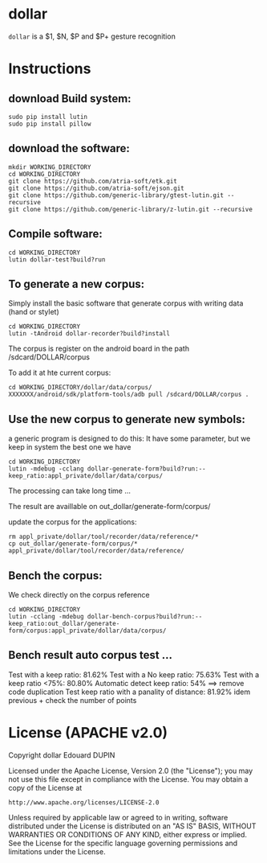 dollar
======

`dollar` is a $1, $N, $P and $P+ gesture recognition

Instructions
============

download Build system:
----------------------

	sudo pip install lutin
	sudo pip install pillow

download the software:
----------------------

	mkdir WORKING_DIRECTORY
	cd WORKING_DIRECTORY
	git clone https://github.com/atria-soft/etk.git
	git clone https://github.com/atria-soft/ejson.git
	git clone https://github.com/generic-library/gtest-lutin.git --recursive
	git clone https://github.com/generic-library/z-lutin.git --recursive

Compile software:
-----------------

	cd WORKING_DIRECTORY
	lutin dollar-test?build?run


To generate a new corpus:
-------------------------

Simply install the basic software that generate corpus with writing data (hand or stylet)

	cd WORKING_DIRECTORY
	lutin -tAndroid dollar-recorder?build?install

The corpus is register on the android board in the path /sdcard/DOLLAR/corpus

To add it at hte current corpus:

	cd WORKING_DIRECTORY/dollar/data/corpus/
	XXXXXXX/android/sdk/platform-tools/adb pull /sdcard/DOLLAR/corpus .

Use the new corpus to generate new symbols:
-------------------------------------------

a generic program is designed to do this: It have some parameter, but we keep in system the best one we have

	cd WORKING_DIRECTORY
	lutin -mdebug -cclang dollar-generate-form?build?run:--keep_ratio:appl_private/dollar/data/corpus/

The processing can take long time ...

The result are availlable on out_dollar/generate-form/corpus/

update the corpus for the applications:

	rm appl_private/dollar/tool/recorder/data/reference/*
	cp out_dollar/generate-form/corpus/* appl_private/dollar/tool/recorder/data/reference/


Bench the corpus:
-----------------

We check directly on the corpus reference

	cd WORKING_DIRECTORY
	lutin -cclang -mdebug dollar-bench-corpus?build?run:--keep_ratio:out_dollar/generate-form/corpus:appl_private/dollar/data/corpus/


Bench result auto corpus test ...
---------------------------------

Test with a keep ratio:                       81.62%
Test with a No keep ratio:                    75.63%
Test with a keep ratio <75%:                  80.80%
Automatic detect keep ratio:                  54%    ==> remove code duplication
Test keep ratio with a panality of distance:  81.92%
idem previous + check the number of points


License (APACHE v2.0)
=====================
Copyright dollar Edouard DUPIN

Licensed under the Apache License, Version 2.0 (the "License");
you may not use this file except in compliance with the License.
You may obtain a copy of the License at

    http://www.apache.org/licenses/LICENSE-2.0

Unless required by applicable law or agreed to in writing, software
distributed under the License is distributed on an "AS IS" BASIS,
WITHOUT WARRANTIES OR CONDITIONS OF ANY KIND, either express or implied.
See the License for the specific language governing permissions and
limitations under the License.


